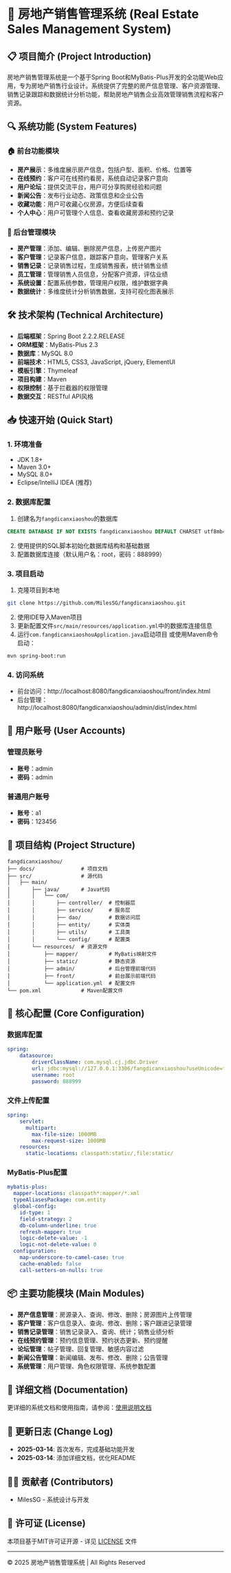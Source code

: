 # 🏢 房地产销售管理系统 (Real Estate Sales Management System)

## 📋 项目简介 (Project Introduction)

房地产销售管理系统是一个基于Spring Boot和MyBatis-Plus开发的全功能Web应用，专为房地产销售行业设计。系统提供了完整的房产信息管理、客户资源管理、销售记录跟踪和数据统计分析功能，帮助房地产销售企业高效管理销售流程和客户资源。

## 🔍 系统功能 (System Features)

### 🏠 前台功能模块
- **房产展示**：多维度展示房产信息，包括户型、面积、价格、位置等
- **在线预约**：客户可在线预约看房，系统自动记录客户意向
- **用户论坛**：提供交流平台，用户可分享购房经验和问题
- **新闻公告**：发布行业动态、政策信息和企业公告
- **收藏功能**：用户可收藏心仪房源，方便后续查看
- **个人中心**：用户可管理个人信息、查看收藏房源和预约记录

### 🔐 后台管理模块
- **房产管理**：添加、编辑、删除房产信息，上传房产图片
- **客户管理**：记录客户信息，跟踪客户意向，管理客户关系
- **销售记录**：记录销售过程，生成销售报表，统计销售业绩
- **员工管理**：管理销售人员信息，分配客户资源，评估业绩
- **系统设置**：配置系统参数，管理用户权限，维护数据字典
- **数据统计**：多维度统计分析销售数据，支持可视化图表展示

## 🛠️ 技术架构 (Technical Architecture)

- **后端框架**：Spring Boot 2.2.2.RELEASE
- **ORM框架**：MyBatis-Plus 2.3
- **数据库**：MySQL 8.0
- **前端技术**：HTML5, CSS3, JavaScript, jQuery, ElementUI
- **模板引擎**：Thymeleaf
- **项目构建**：Maven
- **权限控制**：基于拦截器的权限管理
- **数据交互**：RESTful API风格

## 📥 快速开始 (Quick Start)

### 1. 环境准备
- JDK 1.8+
- Maven 3.0+
- MySQL 8.0+
- Eclipse/IntelliJ IDEA (推荐)

### 2. 数据库配置
1. 创建名为`fangdicanxiaoshou`的数据库
```sql
CREATE DATABASE IF NOT EXISTS fangdicanxiaoshou DEFAULT CHARSET utf8mb4 COLLATE utf8mb4_general_ci;
```
2. 使用提供的SQL脚本初始化数据库结构和基础数据
3. 配置数据库连接（默认用户名：root，密码：888999）

### 3. 项目启动
1. 克隆项目到本地
```bash
git clone https://github.com/MilesSG/fangdicanxiaoshou.git
```
2. 使用IDE导入Maven项目
3. 更新配置文件`src/main/resources/application.yml`中的数据库连接信息
4. 运行`com.fangdicanxiaoshouApplication.java`启动项目
   或使用Maven命令启动：
```bash
mvn spring-boot:run
```

### 4. 访问系统
- 前台访问：http://localhost:8080/fangdicanxiaoshou/front/index.html
- 后台管理：http://localhost:8080/fangdicanxiaoshou/admin/dist/index.html

## 👥 用户账号 (User Accounts)

### 管理员账号
- **账号**：admin
- **密码**：admin

### 普通用户账号
- **账号**：a1
- **密码**：123456

## 📁 项目结构 (Project Structure)

```
fangdicanxiaoshou/
├── docs/               # 项目文档
├── src/                # 源代码
│   ├── main/
│       ├── java/       # Java代码 
│       │   └── com/
│       │       ├── controller/  # 控制器层
│       │       ├── service/     # 服务层
│       │       ├── dao/         # 数据访问层
│       │       ├── entity/      # 实体类
│       │       ├── utils/       # 工具类
│       │       └── config/      # 配置类 
│       └── resources/  # 资源文件
│           ├── mapper/          # MyBatis映射文件
│           ├── static/          # 静态资源
│           ├── admin/           # 后台管理前端代码
│           ├── front/           # 前台展示前端代码
│           └── application.yml  # 配置文件
└── pom.xml             # Maven配置文件
```

## 🔧 核心配置 (Core Configuration)

### 数据库配置
```yaml
spring:
    datasource:
        driverClassName: com.mysql.cj.jdbc.Driver
        url: jdbc:mysql://127.0.0.1:3306/fangdicanxiaoshou?useUnicode=true&characterEncoding=utf-8&useJDBCCompliantTimezoneShift=true&useLegacyDatetimeCode=false&serverTimezone=GMT%2B8
        username: root
        password: 888999
```

### 文件上传配置
```yaml
spring:
    servlet:
      multipart:
        max-file-size: 1000MB
        max-request-size: 1000MB
    resources:
      static-locations: classpath:static/,file:static/
```

### MyBatis-Plus配置
```yaml
mybatis-plus:
  mapper-locations: classpath*:mapper/*.xml
  typeAliasesPackage: com.entity
  global-config:
    id-type: 1
    field-strategy: 2
    db-column-underline: true
    refresh-mapper: true
    logic-delete-value: -1
    logic-not-delete-value: 0
  configuration:
    map-underscore-to-camel-case: true
    cache-enabled: false
    call-setters-on-nulls: true
```

## 📦 主要功能模块 (Main Modules)

- **房产信息管理**：房源录入、查询、修改、删除；房源图片上传管理
- **客户管理**：客户信息录入、查询、修改、删除；客户跟进记录管理
- **销售记录管理**：销售记录录入、查询、统计；销售业绩分析
- **在线预约管理**：预约信息管理、预约状态更新、预约提醒
- **论坛管理**：帖子管理、回复管理、敏感内容过滤
- **新闻公告管理**：新闻编辑、发布、修改、删除；公告管理
- **系统管理**：用户管理、角色权限管理、系统参数配置

## 📝 详细文档 (Documentation)

更详细的系统文档和使用指南，请参阅：[使用说明文档](/docs/使用说明文档.md)

## 🔄 更新日志 (Change Log)

- **2025-03-14**: 首次发布，完成基础功能开发
- **2025-03-14**: 添加详细文档，优化README

## 👨‍💻 贡献者 (Contributors)

- MilesSG - 系统设计与开发

## 📄 许可证 (License)

本项目基于MIT许可证开源 - 详见 [LICENSE](LICENSE) 文件

---

© 2025 房地产销售管理系统 | All Rights Reserved 